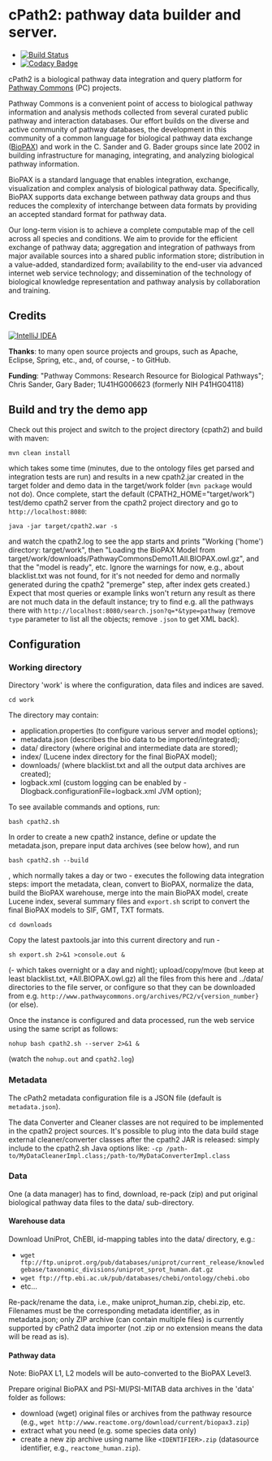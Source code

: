 # cPath2: pathway data builder and server.

-  [![Build Status](https://travis-ci.org/PathwayCommons/cpath2.svg?branch=master)](https://travis-ci.org/PathwayCommons/cpath2) 
-  [![Codacy Badge](https://api.codacy.com/project/badge/Grade/c9722bf60f714e87a7137ff2f2586926)](https://www.codacy.com/app/IgorRodchenkov/cpath2?utm_source=github.com&amp;utm_medium=referral&amp;utm_content=PathwayCommons/cpath2&amp;utm_campaign=Badge_Grade)

cPath2 is a biological pathway data integration and query platform 
for [Pathway Commons](http://www.pathwaycommons.org) (PC) projects.

Pathway Commons is a convenient point of access to biological pathway 
information and analysis methods collected from several curated public 
pathway and interaction databases. Our effort builds on the diverse and 
active community of pathway databases, the development in this community 
of a common language for biological pathway data exchange 
([BioPAX](http://www.biopax.org)) and work in the C. Sander and G. Bader 
groups since late 2002 in building infrastructure for managing, integrating, 
and analyzing biological pathway information. 
 
BioPAX is a standard language that enables integration, exchange, 
visualization and complex analysis of biological pathway data. Specifically, 
BioPAX supports data exchange between pathway data groups and thus reduces 
the complexity of interchange between data formats by providing an accepted 
standard format for pathway data.

Our long-term vision is to achieve a complete computable map of the cell across all species and 
conditions. We aim to provide for the efficient exchange of pathway data; aggregation and 
integration of pathways from major available sources into a shared public information store;
distribution in a value-added, standardized form; availability to the end-user via advanced 
internet web service technology; and dissemination of the technology of biological knowledge 
representation and pathway analysis by collaboration and training.

  
## Credits ###
[![IntelliJ IDEA](http://imagej.net/_images/thumb/1/1b/Intellij-idea.png/97px-Intellij-idea.png)](http://www.jetbrains.com/idea)

**Thanks**: to many open source projects and groups, such as Apache, Eclipse, Spring, etc., and, of course, - to GitHub.

**Funding**: "Pathway Commons: Research Resource for Biological Pathways"; Chris Sander, Gary Bader; 1U41HG006623 (formerly NIH P41HG04118)

## Build and try the demo app

Check out this project and switch to the project directory (cpath2) and build with maven:

    mvn clean install

which takes some time (minutes, due to the ontology files get parsed and integration tests are run) and results in a new cpath2.jar created in the target folder and demo data in the target/work folder (`mvn package` would not do). Once complete, start the default (CPATH2_HOME="target/work") test/demo cpath2 server from the cpath2 project directory and go to `http://localhost:8080`:

    java -jar target/cpath2.war -s
    
and watch the cpath2.log to see the app starts and prints "Working ('home') directory: target/work", then "Loading the BioPAX Model from target/work/downloads/PathwayCommonsDemo11.All.BIOPAX.owl.gz", and that the "model is ready", etc. Ignore the warnings for now, e.g., about blacklist.txt was not found, for it's not needed for demo and normally generated during the cpath2 "premerge" step, after index gets created.) Expect that most queries or example links won't return any result as there are not much data in the default instance; try to find e.g. all the pathways there with `http://localhost:8080/search.json?q=*&type=pathway` (remove `type` parameter to list all the objects; remove `.json` to get XML back).

## Configuration

### Working directory

Directory 'work' is where the configuration, data files and indices are saved.  

    cd work

The directory may contain: 
- application.properties (to configure various server and model options);
- metadata.json (describes the bio data to be imported/integrated);
- data/ directory (where original and intermediate data are stored);
- index/ (Lucene index directory for the final BioPAX model);
- downloads/ (where blacklist.txt and all the output data archives are created);
- logback.xml (custom logging can be enabled by -Dlogback.configurationFile=logback.xml JVM option);

To see available commands and options, run: 

    bash cpath2.sh

In order to create a new cpath2 instance, define or update the metadata.json, 
prepare input data archives (see below how), and run 

    bash cpath2.sh --build

, which normally takes a day or two - executes the following data integration steps: 
import the metadata, clean, convert to BioPAX, normalize the data, build the BioPAX warehouse, 
merge into the main BioPAX model, create Lucene index, several summary files and `export.sh` script to convert 
the final BioPAX models to SIF, GMT, TXT formats. 

    cd downloads
    
Copy the latest paxtools.jar into this current directory and run -

    sh export.sh 2>&1 >console.out & 
    
(- which takes overnight or a day and night); upload/copy/move (but keep at least blacklist.txt, *All.BIOPAX.owl.gz)
all the files from this here and ../data/ directories to the file server, or configure so that they can be downloaded from e.g. `http://www.pathwaycommons.org/archives/PC2/v{version_number}` (or else).

Once the instance is configured and data processed, run the web service using the same 
script as follows:

    nohup bash cpath2.sh --server 2>&1 &

(watch the `nohup.out` and `cpath2.log`)

### Metadata

The cPath2 metadata configuration file is a JSON file (default is `metadata.json`).
 
The data Converter and Cleaner classes are not required to be implemented in the cpath2 project sources. 
It's possible to plug into the data build stage external 
cleaner/converter classes after the cpath2 JAR is released:
simply include to the cpath2.sh Java options like:
 `-cp /path-to/MyDataCleanerImpl.class;/path-to/MyDataConverterImpl.class` 

### Data

One (a data manager) has to find, download, re-pack (zip) and put original 
biological pathway data files to the data/ sub-directory.

#### Warehouse data

Download UniProt, ChEBI, id-mapping tables into the data/ directory, e.g.:
 - `wget ftp://ftp.uniprot.org/pub/databases/uniprot/current_release/knowledgebase/taxonomic_divisions/uniprot_sprot_human.dat.gz`
 - `wget ftp://ftp.ebi.ac.uk/pub/databases/chebi/ontology/chebi.obo`
 - etc...

Re-pack/rename the data, i.e., make uniprot_human.zip, chebi.zip, etc.  
Filenames must be the corresponding metadata identifier, as in metadata.json; 
only ZIP archive (can contain multiple files) is currently supported by cPath2 data importer 
(not .zip or no extension means the data will be read as is).

#### Pathway data 

Note: BioPAX L1, L2 models will be auto-converted to the BioPAX Level3. 

Prepare original BioPAX and PSI-MI/PSI-MITAB data archives in the 'data' folder as follows:
 - download (wget) original files or archives from the pathway resource (e.g., `wget http://www.reactome.org/download/current/biopax3.zip`) 
 - extract what you need (e.g. some species data only)
 - create a new zip archive using name like `<IDENTIFIER>.zip` (datasource identifier, e.g., `reactome_human.zip`).
